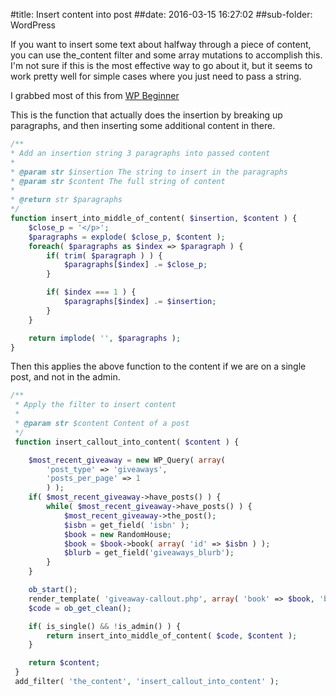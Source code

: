 #title:  Insert content into post
##date:  2016-03-15 16:27:02
##sub-folder:  WordPress

If you want to insert some text about halfway through a piece of content, you can use the_content filter and some array mutations to accomplish this. I'm not sure if this is the most effective way to go about it, but it seems to work pretty well for simple cases where you just need to pass a string.

I grabbed most of this from [WP Beginner](http://www.wpbeginner.com/wp-tutorials/how-to-insert-ads-within-your-post-content-in-wordpress/)

This is the function that actually does the insertion by breaking up paragraphs, and then inserting some additional content in there.

```php
/**
* Add an insertion string 3 paragraphs into passed content
* 
* @param str $insertion The string to insert in the paragraphs
* @param str $content The full string of content
* 
* @return str $paragraphs
*/
function insert_into_middle_of_content( $insertion, $content ) {
	$close_p = '</p>';
	$paragraphs = explode( $close_p, $content );
	foreach( $paragraphs as $index => $paragraph ) {
		if( trim( $paragraph ) ) {
			$paragraphs[$index] .= $close_p;
		}

		if( $index === 1 ) {
			$paragraphs[$index] .= $insertion;
		}
	}

	return implode( '', $paragraphs );
}
```
Then this applies the above function to the content if we are on a single post, and not in the admin.

```php
/**
 * Apply the filter to insert content
 * 
 * @param str $content Content of a post
 */
 function insert_callout_into_content( $content ) {

 	$most_recent_giveaway = new WP_Query( array( 
 		'post_type' => 'giveaways',
 		'posts_per_page' => 1
 		) );
 	if( $most_recent_giveaway->have_posts() ) {
 		while( $most_recent_giveaway->have_posts() ) {
 			$most_recent_giveaway->the_post(); 
 			$isbn = get_field( 'isbn' );
 			$book = new RandomHouse;
 			$book = $book->book( array( 'id' => $isbn ) );
 			$blurb = get_field('giveaways_blurb');
 		}
 	}

 	ob_start();
 	render_template( 'giveaway-callout.php', array( 'book' => $book, 'blurb' => $blurb ) );
 	$code = ob_get_clean();

 	if( is_single() && !is_admin() ) {
 		return insert_into_middle_of_content( $code, $content );
 	}

 	return $content;
 }
 add_filter( 'the_content', 'insert_callout_into_content' );
 ```